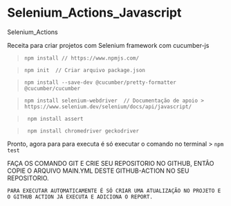 # Selenium_Actions_Javascript

Selenium_Actions 

Receita para criar projetos com Selenium framework com cucumber-js 

> ```npm install // https://www.npmjs.com/```

> ```npm init  // Criar arquivo package.json```

> ```npm install --save-dev @cucumber/pretty-formatter @cucumber/cucumber```

> ```npm install selenium-webdriver  // Documentação de apoio > https://www.selenium.dev/selenium/docs/api/javascript/```

> ``` npm install assert```

> ``` npm install chromedriver geckodriver```

Pronto, agora para para executa é só executar o comando no terminal > ```npm test``` 

FAÇA OS COMANDO GIT E CRIE SEU REPOSITORIO NO GITHUB, ENTÃO COPIE O ARQUIVO MAIN.YML DESTE GITHUB-ACTION NO SEU REPOSITORIO.

```PARA EXECUTAR AUTOMATICAMENTE É SÓ CRIAR UMA ATUALIZAÇÃO NO PROJETO E O GITHUB ACTION JÁ EXECUTA E ADICIONA O REPORT.```
